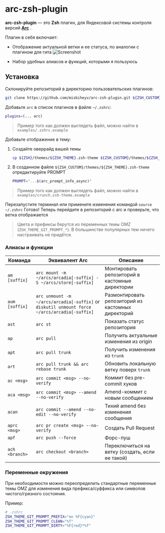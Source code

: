# arc-zsh-plugin

**arc-zsh-plugin** — это **Zsh** плагин, для Яндексовой системы контроля версий **[Arc](https://habr.com/ru/companies/yandex/articles/482926/)** .

Плагин в себя включает:
* Отображение актуальной ветки и ее статуса, по аналогии с плагином для гита
![Screenshot](https://github.com/user-attachments/assets/a50f2ac1-d8d0-40bb-bc69-841ad92e530c)

* Набор удобных алиасов и функций, которыми я пользуюсь

## Установка

Склонируйте репозиторий в директорию пользовательских плагинов:
  ```bash
  git clone https://github.com/misbiheyv/arc-zsh-plugin.git ${ZSH_CUSTOM}/plugins/arc
  ```

Добавьте `arc` в список плагинов в файле `~/.zshrc`:
  ```zsh
  plugins=(... arc)
  ```
> Пример того как должен выглядеть файл, можно найти в `examples/.zshrc.example`

Добавьте отображение в тему:
1. Создайте оверрайд вашей темы
    ```bash
    cp ${ZSH}/themes/${ZSH_THEME}.zsh-theme ${ZSH_CUSTOM}/themes/${ZSH_THEME}.zsh-theme
    ```

2. В созданном файле `${ZSH_CUSTOM}/themes/${ZSH_THEME}.zsh-theme` отредактируйте PROMPT
    ```zsh
    PROMPT="...$(arc_prompt_info_async)"
    ```
> Пример того как должен выглядеть файл, можно найти в `examples/crunch.zsh-theme.example`

Перезапустите терминал или примените изменения командой `source ~/.zshrc`
Готово! Теперь перейдите в репозиторий с arc и проверьте, что ветка отображается

> Цвета и префиксы берутся из переменных темы OMZ (`ZSH_THEME_GIT_PROMPT_*`). В большинстве популярных тем ничего настраивать не придётся.

### Алиасы и функции

| Команда              | Эквивалент Arc                                   | Описание |
|----------------------|--------------------------------------------------|----------|
| `am [suffix]`        | `arc mount -m ~/arcs/arcadia[-suffix] -S ~/arcs/store[-suffix]` | Монтировать репозиторий в кастомные директории |
| `aum [suffix]`       | `arc unmount -m ~/arcs/arcadia[-suffix]` or `diskutil unmount force ~/arcs/arcadia[-suffix]`         | Размонтировать репозиторий из кастомных директорий |
| `ast`                | `arc st`                                         | Показать статус репозитория |
| `ap`                 | `arc pull`                                       | Получить актуальные изменения из origin |
| `apt`                | `arc pull trunk`                                 | Получить изменения из `trunk` |
| `art`                | `arc pull trunk && arc rebase trunk`             | Обновить локальную ветку поверх `trunk` |
| `ac <msg>`           | `arc commit <msg> --no-verify`                   | Коммит без pre-commit хуков |
| `aca <msg>`          | `arc commit <msg> --amend --no-verify`           | Amend-коммит с новым сообщением |
| `acan`               | `arc commit --amend --no-edit --no-verify`       | Тихий amend без изменения сообщения |
| `aprc <msg>`         | `arc pr create <msg> --no-verify`                | Создать Pull Request |
| `apf`                | `arc push --force`                               | Форс-пуш |
| `ach <branch>`       | `arc checkout <branch>`                          | Переключиться на ветку (создать, если ее такой) |

### Переменные окружения

При необходимости можно переопределить стандартные переменные темы OMZ для изменения вида префикса/суффикса или символов чистого/грязного состояния.

Пример:

```zsh
# .zshrc
ZSH_THEME_GIT_PROMPT_PREFIX="on %F{cyan}"
ZSH_THEME_GIT_PROMPT_CLEAN="%f"
ZSH_THEME_GIT_PROMPT_DIRTY="%F{red}*%f"
```
